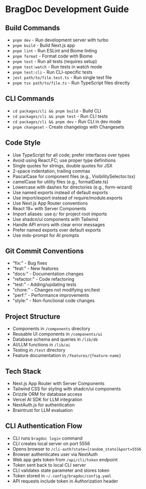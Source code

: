 # BragDoc Development Guide

## Build Commands

- `pnpm dev` - Run development server with turbo
- `pnpm build` - Build Next.js app
- `pnpm lint` - Run ESLint and Biome linting
- `pnpm format` - Format code with Biome
- `pnpm test` - Run all tests (requires setup)
- `pnpm test:watch` - Run tests in watch mode
- `pnpm test:cli` - Run CLI-specific tests
- `jest path/to/file.test.ts` - Run single test file
- `pnpm tsx path/to/file.ts` - Run TypeScript files directly

## CLI Commands

- `cd packages/cli && pnpm build` - Build CLI
- `cd packages/cli && pnpm test` - Run CLI tests
- `cd packages/cli && pnpm dev` - Run CLI in dev mode
- `pnpm changeset` - Create changelogs with Changesets

## Code Style

- Use TypeScript for all code; prefer interfaces over types
- Avoid using React.FC; use proper type definitions
- Single quotes for strings, double quotes for JSX
- 2-space indentation, trailing commas
- PascalCase for component files (e.g., VisibilitySelector.tsx)
- camelCase for utility files (e.g., formatDate.ts)
- Lowercase with dashes for directories (e.g., form-wizard)
- Use named exports instead of default exports
- Use import/export instead of require/module.exports
- Use Next.js App Router conventions
- React 19+ with Server Components
- Import aliases: use `@/` for project root imports
- Use shadcn/ui components with Tailwind
- Handle API errors with clear error messages
- Prefer named exports over default exports
- Use mdx-prompt for AI prompts

## Git Commit Conventions

- "fix:" - Bug fixes
- "feat:" - New features
- "docs:" - Documentation changes
- "refactor:" - Code refactoring
- "test:" - Adding/updating tests
- "chore:" - Changes not modifying src/test
- "perf:" - Performance improvements
- "style:" - Non-functional code changes

## Project Structure

- Components in `/components` directory
- Reusable UI components in `/components/ui`
- Database schema and queries in `/lib/db`
- AI/LLM functions in `/lib/ai`
- Testing in `/test` directory
- Feature documentation in `/features/{feature-name}`

## Tech Stack

- Next.js App Router with Server Components
- Tailwind CSS for styling with shadcn/ui components
- Drizzle ORM for database access
- Vercel AI SDK for LLM integration
- NextAuth.js for authentication
- Braintrust for LLM evaluation

## CLI Authentication Flow

- CLI runs `bragdoc login` command
- CLI creates local server on port 5556
- Opens browser to `/cli-auth?state=[random_state]&port=5556`
- Browser authenticates user via NextAuth
- Web app gets token from `/api/cli/token` endpoint
- Token sent back to local CLI server
- CLI validates state parameter and stores token
- Token stored in `~/.config/bragdoc/config.yaml`
- API requests include token in Authorization header
